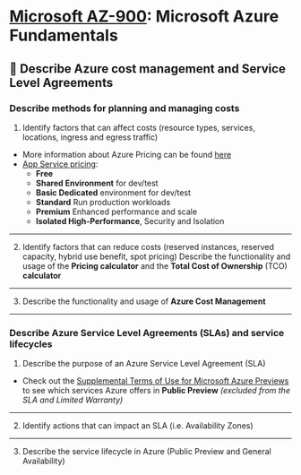 # [Microsoft AZ-900](az-900-index.md): Microsoft Azure Fundamentals

## 🤑 Describe **Azure cost management** and **Service Level Agreements**

### Describe methods for planning and managing costs
1. Identify factors that can affect costs (resource types, services, locations, ingress and egress traffic)
+ More information about Azure Pricing can be found [here](https://azure.microsoft.com/en-in/pricing/#product-pricing)
+ [App Service pricing](https://azure.microsoft.com/en-in/pricing/details/app-service/windows/):
    - **Free**
    - **Shared Environment** for dev/test
    - **Basic Dedicated** environment for dev/test
    - **Standard** Run production workloads
    - **Premium** Enhanced performance and scale
    - **Isolated High-Performance**, Security and Isolation

- - -

2. Identify factors that can reduce costs (reserved instances, reserved capacity, hybrid use benefit, spot pricing) Describe the functionality and usage of the **Pricing calculator** and the **Total Cost of Ownership** (TCO) **calculator**

- - -

3. Describe the functionality and usage of **Azure Cost Management**


- - -

### Describe Azure Service Level Agreements (SLAs) and service lifecycles
1. Describe the purpose of an Azure Service Level Agreement (SLA)
+ Check out the [Supplemental Terms of Use for Microsoft Azure Previews](https://azure.microsoft.com/en-us/support/legal/preview-supplemental-terms/) to see which services Azure offers in **Public Preview** _(excluded from the SLA and Limited Warranty)_

- - -

2. Identify actions that can impact an SLA (i.e. Availability Zones)


- - -

3. Describe the service lifecycle in Azure (Public Preview and General Availability)
